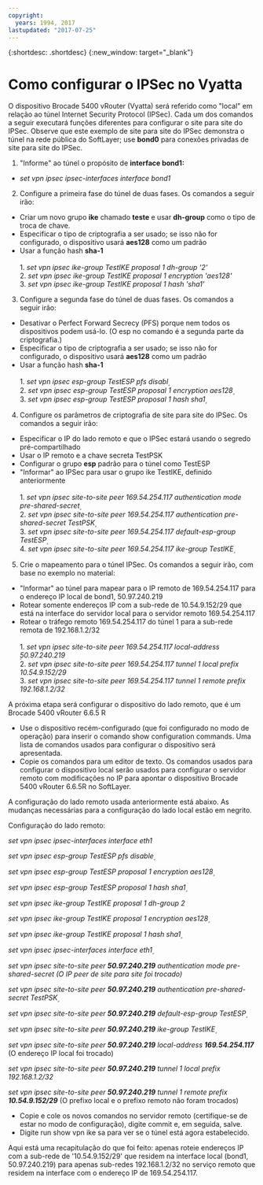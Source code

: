 ```yaml
---
copyright:
  years: 1994, 2017
lastupdated: "2017-07-25"
---
```


{:shortdesc: .shortdesc}
{:new_window: target="_blank"}

# Como configurar o IPSec no Vyatta

O dispositivo Brocade 5400 vRouter (Vyatta) será referido como "local" em relação ao túnel Internet Security Protocol (IPSec). Cada um dos comandos a seguir executará funções diferentes para configurar o site para site do IPSec. Observe que este exemplo de site para site do IPSec demonstra o túnel na rede pública do SoftLayer; use **bond0** para conexões privadas de site para site do IPSec.

1. "Informe" ao túnel o propósito de **interface bond1:**

  * *set vpn ipsec ipsec-interfaces interface bond1*

2. Configure a primeira fase do túnel de duas fases. Os comandos a seguir irão:

  * Criar um novo grupo **ike** chamado **teste** e usar **dh-group** como o tipo de troca de chave.
  * Especificar o tipo de criptografia a ser usado; se isso não for configurado, o dispositivo usará **aes128** como um padrão
  * Usar a função hash **sha-1**<br/><br/>
  1\. *set vpn ipsec ike-group TestIKE proposal 1 dh-group '2'*<br/>
  2\. *set vpn ipsec ike-group TestIKE proposal 1 encryption 'aes128'*<br/>
  3\. *set vpn ipsec ike-group TestIKE proposal 1 hash 'sha1'*<br/>

3. Configure a segunda fase do túnel de duas fases. Os comandos a seguir irão:

  * Desativar o Perfect Forward Secrecy (PFS) porque nem todos os dispositivos podem usá-lo. (O esp no comando é a segunda parte da criptografia.)
  * Especificar o tipo de criptografia a ser usado; se isso não for configurado, o dispositivo usará **aes128** como um padrão
  * Usar a função hash **sha-1**<br/><br/>
  1\. *set vpn ipsec esp-group TestESP pfs disabl۪*<br/>
  2\. *set vpn ipsec esp-group TestESP proposal 1 encryption aes128۪*<br/>
  3\. *set vpn ipsec esp-group TestESP proposal 1 hash sha1۪*<br/>

4. Configure os parâmetros de criptografia de site para site do IPSec. Os comandos a seguir irão:

  * Especificar o IP do lado remoto e que o IPSec estará usando o segredo pré-compartilhado
  * Usar o IP remoto e a chave secreta TestPSK
  * Configurar o grupo **esp** padrão para o túnel como TestESP
  * "Informar" ao IPSec para usar o grupo ike TestIKE, definido anteriormente<br/><br/>
  1\. *set vpn ipsec site-to-site peer 169.54.254.117 authentication mode pre-shared-secret۪*<br/>
  2\. *set vpn ipsec site-to-site peer 169.54.254.117 authentication pre-shared-secret TestPSK۪*<br/>
  3\. *set vpn ipsec site-to-site peer 169.54.254.117 default-esp-group TestESP۪*<br/>
  4\. *set vpn ipsec site-to-site peer 169.54.254.117 ike-group TestIKE۪*<br/>

5. Crie o mapeamento para o túnel IPSec. Os comandos a seguir irão, com base no exemplo no material:

  * "Informar" ao túnel para mapear para o IP remoto de 169.54.254.117 para o endereço IP local de bond1, 50.97.240.219
  * Rotear somente endereços IP com a sub-rede de 10.54.9.152/29 que está na interface do servidor local para o servidor remoto 169.54.254.117
  * Rotear o tráfego remoto 169.54.254.117 do túnel 1 para a sub-rede remota de 192.168.1.2/32<br/><br/>
  1\. *set vpn ipsec site-to-site peer 169.54.254.117 local-address ۪50.97.240.219*<br/>
  2\. *set vpn ipsec site-to-site peer 169.54.254.117 tunnel 1 local prefix 10.54.9.152/29*<br/>
  3\. *set vpn ipsec site-to-site peer 169.54.254.117 tunnel 1 remote prefix 192.168.1.2/32*<br/>

A próxima etapa será configurar o dispositivo do lado remoto, que é um Brocade 5400 vRouter 6.6.5 R

  * Use o dispositivo recém-configurado (que foi configurado no modo de operação) para inserir o comando show configuration commands. Uma lista de comandos usados para configurar o dispositivo será apresentada.
  * Copie os comandos para um editor de texto. Os comandos usados para configurar o dispositivo local serão usados para configurar o servidor remoto com modificações no IP para apontar o dispositivo Brocade 5400 vRouter 6.6.5R no SoftLayer.

A configuração do lado remoto usada anteriormente está abaixo. As mudanças necessárias para a configuração do lado local estão em negrito.

Configuração do lado remoto:

*set vpn ipsec ipsec-interfaces interface eth1*

*set vpn ipsec esp-group TestESP pfs disable۪*

*set vpn ipsec esp-group TestESP proposal 1 encryption aes128۪*

*set vpn ipsec esp-group TestESP proposal 1 hash sha1۪*

*set vpn ipsec ike-group TestIKE proposal 1 dh-group 2*

*set vpn ipsec ike-group TestIKE proposal 1 encryption aes128۪*

*set vpn ipsec ike-group TestIKE proposal 1 hash sha1۪*

*set vpn ipsec ipsec-interfaces interface eth1۪*

*set vpn ipsec site-to-site peer **50.97.240.219** authentication mode pre-shared-secret (O IP peer de site para site foi trocado)*

*set vpn ipsec site-to-site peer **50.97.240.219** authentication pre-shared-secret TestPSK۪*

*set vpn ipsec site-to-site peer **50.97.240.219** default-esp-group TestESP۪*

*set vpn ipsec site-to-site peer **50.97.240.219** ike-group TestIKE۪*

*set vpn ipsec site-to-site peer **50.97.240.219** local-address **169.54.254.117*** (O endereço IP local foi trocado)

*set vpn ipsec site-to-site peer **50.97.240.219** tunnel 1 local prefix 192.168.1.2/32*

*set vpn ipsec site-to-site peer **50.97.240.219** tunnel 1 remote prefix **10.54.9.152/29*** (O prefixo local e o prefixo remoto não foram trocados)

* Copie e cole os novos comandos no servidor remoto (certifique-se de estar no modo de configuração), digite commit e, em seguida, salve.
* Digite run show vpn ike sa para ver se o túnel está agora estabelecido.

Aqui está uma recapitulação do que foi feito: apenas roteie endereços IP com a sub-rede de '10.54.9.152/29' que residem na interface local (bond1, 50.97.240.219) para apenas sub-redes 192.168.1.2/32 no serviço remoto que residem na interface com o endereço IP de 169.54.254.117.
